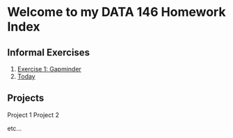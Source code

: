 # Welcome to my DATA 146 Homework Index

## Informal Exercises

1. [Exercise 1: Gapminder](exercise1.md)
2. [Today](https://www.google.com/)

## Projects

Project 1
Project 2

etc...
